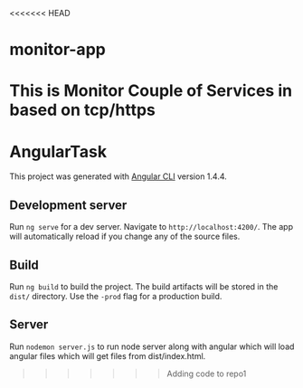 <<<<<<< HEAD
# monitor-app

This is Monitor Couple of Services in based on tcp/https 
=======
# AngularTask

This project was generated with [Angular CLI](https://github.com/angular/angular-cli) version 1.4.4.

## Development server

Run `ng serve` for a dev server. Navigate to `http://localhost:4200/`. The app will automatically reload if you change any of the source files.

## Build

Run `ng build` to build the project. The build artifacts will be stored in the `dist/` directory. Use the `-prod` flag for a production build.

## Server
Run `nodemon server.js` to run node server along with angular which will load angular files which will get files from dist/index.html.
>>>>>>> Adding code to repo1
